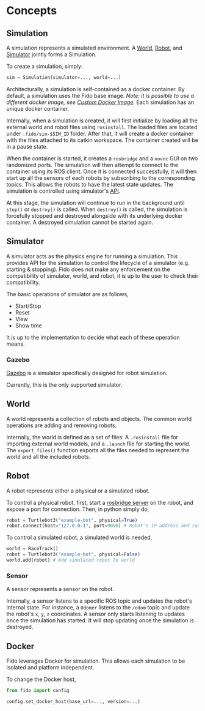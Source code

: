 # Concepts

## Simulation

A simulation represents a simulated environment. A [World](#world), [Robot](#robot), and [Simulator](#simulator) jointly forms a Simulation.

To create a simulation, simply:

```python
sim = Simulation(simulator=..., world=...)
```

Architecturally, a simulation is self-contained as a docker container. By default, a simulation uses the Fido base image. *Note: it is possible to use a different docker image, see [Custom Docker Image](./advanced#custom-docker-image).* Each simulation has an unique docker container.

Internally, when a simulation is created, it will first initialize by loading all the external world and robot files using `rosinstall`. The loaded files are located under `.fido/sim-$SIM_ID` folder. After that, it will create a docker container with the files attached to its catkin workspace. The container created will be in a pause state.

When the container is started, it creates a `rosbridge` and a `novnc` GUI on two randomized ports. The simulation will then attempt to connect to the container using its ROS client. Once it is connected successfully, it will then start up all the sensors of each robots by subscribing to the corresponding topics. This allows the robots to have the latest state updates. The simulation is controlled using simulator's [API](./reference/fido/simulation/simulator).

At this stage, the simulation will continue to run in the background until `stop()` or `destroy()` is called. When `destroy()` is called, the simulation is forcefully stopped and destroyed alongside with its underlying docker container. A destroyed simulation cannot be started again.

## Simulator

A simulator acts as the physics engine for running a simulation. This provides API for the simulation to control the lifecycle of a simulator (e.g. starting & stopping). Fido does not make any enforcement on the compatibility of simulator, world, and robot, it is up to the user to check their compatibility.

The basic operations of simulator are as follows,

- Start/Stop
- Reset
- View
- Show time

It is up to the implementation to decide what each of these operation means.

### Gazebo

[Gazebo](http://gazebosim.org/) is a simulator specifically designed for robot simulation.

Currently, this is the only supported simulator.

## World

A world represents a collection of robots and objects. The common world operations are adding and removing robots.

Internally, the world is defined as a set of files: A `.rosinstall` file for importing external world models, and a `.launch` file for starting the world. The `export_files()` function exports all the files needed to represent the world and all the included robots.

## Robot

A robot represents either a physical or a simulated robot.

To control a physical robot, first, start a [rosbridge server](http://wiki.ros.org/rosbridge_server) on the robot, and expose a port for connection. Then, in python simply do,

```python
robot = Turtlebot3("example-bot", physical=True)
robot.connect(host="127.0.0.1", port=9090) # Robot's IP address and rosbridge port
```

To control a simulated robot, a simulated world is needed,

```python
world = RaceTrack()
robot = Turtlebot3("example-bot", physical=False)
world.add(robot) # Add simulated robot to world
```

### Sensor

A sensor represents a sensor on the robot.

Internally, a sensor listens to a specific ROS topic and updates the robot's internal state. For instance, a `Odomer` listens to the `/odom` topic and update the robot's `x`, `y`, `z` coordinates. A sensor only starts listening to updates once the simulation has started. It will stop updating once the simulation is destroyed.

## Docker

Fido leverages Docker for simulation. This allows each simulation to be isolated and platform independent.

To change the Docker host,

```python
from fido import config

config.set_docker_host(base_url=..., version=...)
```
